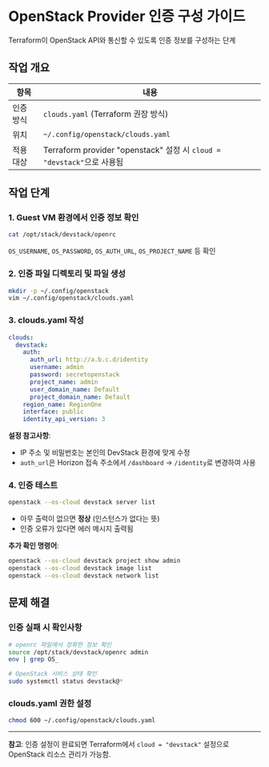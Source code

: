 
# OpenStack Provider 인증 구성 가이드

Terraform이 OpenStack API와 통신할 수 있도록 인증 정보를 구성하는 단계

## 작업 개요

| 항목 | 내용 |
|------|------|
| 인증 방식 | `clouds.yaml` (Terraform 권장 방식) |
| 위치 | `~/.config/openstack/clouds.yaml` |
| 적용 대상 | Terraform provider "openstack" 설정 시 `cloud = "devstack"`으로 사용됨 |

## 작업 단계

### 1. Guest VM 환경에서 인증 정보 확인

```bash
cat /opt/stack/devstack/openrc
```

`OS_USERNAME`, `OS_PASSWORD`, `OS_AUTH_URL`, `OS_PROJECT_NAME` 등 확인

### 2. 인증 파일 디렉토리 및 파일 생성

```bash
mkdir -p ~/.config/openstack
vim ~/.config/openstack/clouds.yaml
```

### 3. clouds.yaml 작성

```yaml
clouds:
  devstack:
    auth:
      auth_url: http://a.b.c.d/identity
      username: admin
      password: secretopenstack
      project_name: admin
      user_domain_name: Default
      project_domain_name: Default
    region_name: RegionOne
    interface: public
    identity_api_version: 3
```

**설정 참고사항**:
- IP 주소 및 비밀번호는 본인의 DevStack 환경에 맞게 수정
- `auth_url`은 Horizon 접속 주소에서 `/dashboard` → `/identity`로 변경하여 사용

### 4. 인증 테스트

```bash
openstack --os-cloud devstack server list
```

- 아무 출력이 없으면 **정상** (인스턴스가 없다는 뜻)
- 인증 오류가 있다면 에러 메시지 출력됨

**추가 확인 명령어**:
```bash
openstack --os-cloud devstack project show admin
openstack --os-cloud devstack image list
openstack --os-cloud devstack network list
```

## 문제 해결

### 인증 실패 시 확인사항

```bash
# openrc 파일에서 정확한 정보 확인
source /opt/stack/devstack/openrc admin
env | grep OS_

# OpenStack 서비스 상태 확인
sudo systemctl status devstack@*
```

### clouds.yaml 권한 설정

```bash
chmod 600 ~/.config/openstack/clouds.yaml
```

---

**참고**: 인증 설정이 완료되면 Terraform에서 `cloud = "devstack"` 설정으로 OpenStack 리소스 관리가 가능함.
